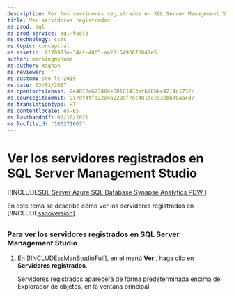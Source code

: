 ```yaml
---
description: Ver los servidores registrados en SQL Server Management Studio
title: Ver servidores registrados
ms.prod: sql
ms.prod_service: sql-tools
ms.technology: ssms
ms.topic: conceptual
ms.assetid: 0f70973e-34af-4805-aa27-5493673842e5
author: markingmyname
ms.author: maghan
ms.reviewer: ''
ms.custom: seo-lt-2019
ms.date: 03/01/2017
ms.openlocfilehash: 2e4012a673404e00181433afb70bbe4214c1732c
ms.sourcegitcommit: 917df4ffd22e4a229af7dc481dcce3ebba0aa4d7
ms.translationtype: HT
ms.contentlocale: es-ES
ms.lasthandoff: 02/10/2021
ms.locfileid: "100271663"
---
```

# <a name="view-registered-servers-in-sql-server-management-studio"></a>Ver los servidores registrados en SQL Server Management Studio

[!INCLUDE[SQL Server Azure SQL Database Synapse Analytics PDW ](../../includes/applies-to-version/sql-asdb-asdbmi-asa-pdw.md)]

En este tema se describe cómo ver los servidores registrados en [!INCLUDE[ssnoversion](../../includes/ssnoversion-md.md)].

## <a name="SSMSProcedure"></a>

### <a name="to-view-registered-servers-in-sql-server-management-studio"></a>Para ver los servidores registrados en SQL Server Management Studio  

1. En [!INCLUDE[ssManStudioFull](../../includes/ssmanstudiofull-md.md)], en el menú **Ver** , haga clic en **Servidores registrados**.

    Servidores registrados aparecerá de forma predeterminada encima del Explorador de objetos, en la ventana principal.
